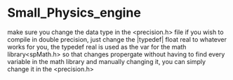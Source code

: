 # Small_Physics_engine

make sure you change the data type in the <precision.h> file if you wish to compile in double precision, 
just change the |typedef| float real to whatever works for you, the typedef real is used as the var for the math library<spMath.h>
so that changes propergate without having to find every variable in the math library and manually changing it, you can simply change it in
the <precision.h>

